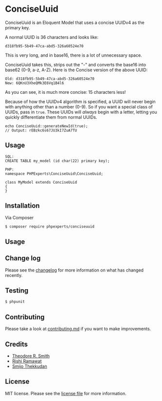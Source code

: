 # ConciseUuid

ConciseUuid is an Eloquent Model that uses a concise UUIDv4 as the primary key.

A normal UUID is 36 characters and looks like: 

    d318fb95-5b49-47ca-abd5-326a60524e70
    
This is very long, and in base16, there is a lot of unnecessary space.

ConciseUuid takes this, strips out the "-" and converts the base16 into base62 (0-9, a-z, A-Z).
Here is the Concise version of the above UUID:

    Old: d318fb95-5b49-47ca-abd5-326a60524e70
    New: 6QKnU3XheQMk3E6Vq1B4l6
    
As you can see, it is much more concise: 15 characters less!

Because of how the UUIDv4 algorithm is specified, a UUID will never begin with anything
other than a number (0-9). So if you want a special class of UUIDs, pass in `true`. These
UUIDs will *always* begin with a letter, letting you quickly differentiate them from
normal UUIDs.

    echo ConciseUuid::generateNewId(true);
    // Output: rEBzkc6s67JU3kI7ZuA7TU

## Usage

    SQL: 
    CREATE TABLE my_model (id char(22) primary key);

    PHP:
    namespace PHPExperts\ConciseUuid\ConciseUuid;

    class MyModel extends ConciseUuid
    {
    }

## Installation

Via Composer

``` bash
$ composer require phpexperts/conciseuuid
```

## Usage

## Change log

Please see the [changelog](CHANGELOG.md) for more information on what has changed recently.

## Testing

``` bash
$ phpunit
```

## Contributing

Please take a look at [contributing.md](contributing.md) if you want to make improvements.


## Credits

- [Theodore R. Smith](https://www.phpexperts.pro/])
- [Rishi Ramawat](https://github.com/rishi-ramawat)
- [Smijo Thekkudan](https://github.com/smijo149)

## License

MIT license. Please see the [license file](license.md) for more information.


[ico-version]: https://img.shields.io/packagist/v/phpexperts/conciseuuid.svg?style=flat-square
[ico-downloads]: https://img.shields.io/packagist/dt/phpexperts/conciseuuid.svg?style=flat-square
[ico-travis]: https://img.shields.io/travis/phpexperts/conciseuuid/master.svg?style=flat-square
[ico-styleci]: https://styleci.io/repos/12345678/shield

[link-packagist]: https://packagist.org/packages/phpexperts/conciseuuid
[link-downloads]: https://packagist.org/packages/phpexperts/conciseuuid
[link-travis]: https://travis-ci.org/phpexperts/conciseuuid
[link-styleci]: https://styleci.io/repos/12345678
[link-author]: https://github.com/phpexperts
[link-contributors]: ../../contributors]
